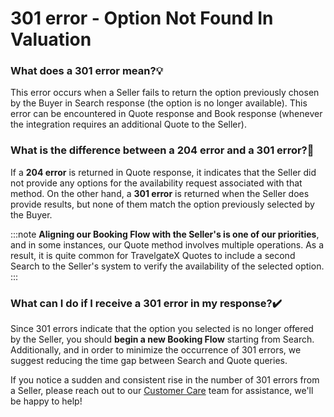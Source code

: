 ﻿---
sidebar_position: 12
---

# 301 error - Option Not Found In Valuation

### What does a 301 error mean?💡
This error occurs when a Seller fails to return the option previously chosen by the Buyer in Search response (the option is no longer available). This error can be encountered in Quote response and Book response (whenever the integration requires an additional Quote to the Seller).

### What is the difference between a 204 error and a 301 error?🔎
If a **204 error** is returned in Quote response, it indicates that the Seller did not provide any options for the availability request associated with that method. On the other hand, a **301 error** is returned when the Seller does provide results, but none of them match the option previously selected by the Buyer.

:::note
**Aligning our Booking Flow with the Seller's is one of our priorities**, and in some instances, our Quote method involves multiple operations. As a result, it is quite common for TravelgateX Quotes to include a second Search to the Seller's system to verify the availability of the selected option.
:::

### What can I do if I receive a 301 error in my response?✔️
Since 301 errors indicate that the option you selected is no longer offered by the Seller, you should **begin a new Booking Flow** starting from Search. Additionally, and in order to minimize the occurrence of 301 errors, we suggest reducing the time gap between Search and Quote queries.

If you notice a sudden and consistent rise in the number of 301 errors from a Seller, please reach out to our [Customer Care](https://app.travelgatex.com/tickets) team for assistance, we'll be happy to help!